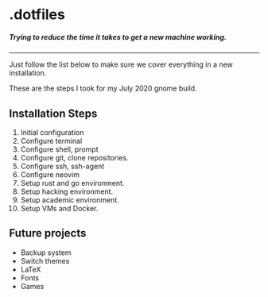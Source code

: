 # .dotfiles

##### Trying to reduce the time it takes to get a new machine working.

---

Just follow the list below to make sure we cover everything in a new installation.

These are the steps I took for my July 2020 gnome build.

## Installation Steps

1. Initial configuration
2. Configure terminal
3. Configure shell, prompt
4. Configure git, clone repositories.
5. Configure ssh, ssh-agent
6. Configure neovim
7. Setup rust and go environment.
8. Setup hacking environment.
9. Setup academic environment.
10. Setup VMs and Docker.


## Future projects

  + Backup system
  + Switch themes
  + LaTeX
  + Fonts
  + Games
